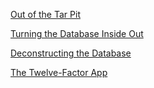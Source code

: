 [Out of the Tar Pit](http://shaffner.us/cs/papers/tarpit.pdf)

[Turning the Database Inside Out](http://www.confluent.io/blog/turning-the-database-inside-out-with-apache-samza/)

[Deconstructing the Database](https://www.youtube.com/watch?v=Cym4TZwTCNU)

[The Twelve-Factor App](http://12factor.net/)
